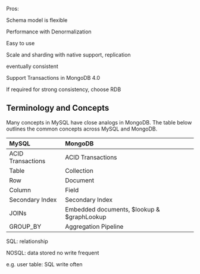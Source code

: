 Pros:

Schema model is flexible

Performance with Denormalization

Easy to use

Scale and sharding with native support, replication

eventually consistent

Support Transactions in MongoDB 4.0

If required for strong consistency, choose RDB

## Terminology and Concepts

Many concepts in MySQL have close analogs in MongoDB. The table below outlines the common concepts across MySQL and MongoDB.

| **MySQL** | **MongoDB** |
| :--- | :--- |
| ACID Transactions | ACID Transactions |
| Table | Collection |
| Row | Document |
| Column | Field |
| Secondary Index | Secondary Index |
| JOINs | Embedded documents, $lookup & $graphLookup |
| GROUP\_BY | Aggregation Pipeline |





SQL: relationship

NOSQL:  data stored no write frequent

e.g. user table: SQL write often







